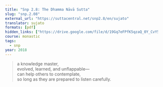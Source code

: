 ```yaml
---
title: "Snp 2.8: The Dhamma Nāvā Sutta"
slug: "snp.2.08"
external_url: "https://suttacentral.net/snp2.8/en/sujato"
translator: sujato
formats: [pdf]
hidden_links: ["https://drive.google.com/file/d/19Gq7eFPfK5qzaQ_0Y_CvY56s7KaBEzk9/view?usp=drivesdk"]
course: monastic
tags:
  - snp
year: 2018
---
```


> a knowledge master,  
evolved, learned, and unflappable—  
can help others to contemplate,  
so long as they are prepared to listen carefully.
